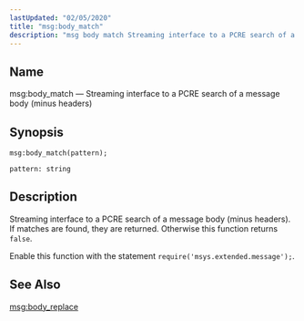 ```yaml
---
lastUpdated: "02/05/2020"
title: "msg:body_match"
description: "msg body match Streaming interface to a PCRE search of a message body minus headers msg body match pattern Streaming interface to a PCRE search of a message body minus headers If matches are found they are returned Otherwise this function returns false Enable this function with the statement require..."
---
```


<a name="lua.ref.msg_body_match"></a> 
## Name

msg:body_match — Streaming interface to a PCRE search of a message body (minus headers)

<a name="idp16661776"></a> 
## Synopsis

`msg:body_match(pattern);`

`pattern: string`<a name="idp16664752"></a> 
## Description

Streaming interface to a PCRE search of a message body (minus headers). If matches are found, they are returned. Otherwise this function returns `false`.

Enable this function with the statement `require('msys.extended.message');`.

<a name="idp16668112"></a> 
## See Also

[msg:body_replace](/momentum/4/lua/ref-msg-body-replace)